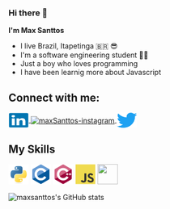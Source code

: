 ### Hi there 👋

**I'm Max Santtos**

* I live Brazil, Itapetinga :brazil: :sunglasses:
* I'm a software engineering student :man_technologist: 
* Just a boy who loves programming
* I have been learnig more about Javascript
## Connect with me:
<a href="https://www.linkedin.com/in/maxsuelsanttos/" target="_blank">
<img align="center" alt="diego-linkedin" height="30" width="40" src="https://raw.githubusercontent.com/devicons/devicon/master/icons/linkedin/linkedin-original.svg" style="max-width:100%;">
</a>
</a>
<a href="https://www.instagram.com/maxssanttos/" target="_blank">
<img align="center" alt="maxSanttos-instagram" height="30" width="40" src="https://cdn.jsdelivr.net/npm/simple-icons@3.0.1/icons/instagram.svg" style="max-width:100%;">
</a>
<a href="https://twitter.com/MaxSanttos5" target="_blank">
<img align="center" alt="maxSanttos-Twitter" height="30" width="40" src="https://raw.githubusercontent.com/devicons/devicon/master/icons/twitter/twitter-original.svg" style="max-width:100%;">
</a>



## My Skills
<img src="https://raw.githubusercontent.com/devicons/devicon/master/icons/python/python-original.svg" alt="github" width="40" height="40" style="max-width:100%;"></img>
<img src="https://raw.githubusercontent.com/devicons/devicon/master/icons/c/c-original.svg" alt="github" width="40" height="40" style="max-width:100%;"></img>
<img src="https://raw.githubusercontent.com/devicons/devicon/master/icons/cplusplus/cplusplus-original.svg" width="40" height="40" style="max-width:100%;"></img>
<img src="https://raw.githubusercontent.com/devicons/devicon/master/icons/javascript/javascript-original.svg" width="40" height="40" style="max-width:100%;"></img>
<img src= "https://cdn.jsdelivr.net/gh/devicons/devicon/icons/adonisjs/adonisjs-original.svg" width="40" height="40" style="max-width:100%;"></img>
 
![maxsanttos's GitHub stats](https://github-readme-stats.vercel.app/api?username=maxsanttos&show_icons=true&theme=radical)

<!--
**maxsanttos/maxsanttos** is a ✨ _special_ ✨ repository because its `README.md` (this file) appears on your GitHub profile.


